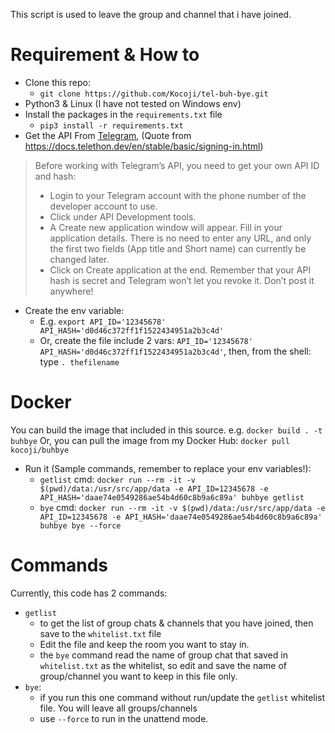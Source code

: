 This script is used to leave the group and channel that i have joined.

# Requirement & How to
- Clone this repo:
  - `git clone https://github.com/Kocoji/tel-buh-bye.git`
- Python3 & Linux (I have not tested on Windows env)
- Install the packages in the `requirements.txt` file 
  - `pip3 install -r requirements.txt`
- Get the API From [Telegram](https://my.telegram.org/), (Quote from https://docs.telethon.dev/en/stable/basic/signing-in.html)
> Before working with Telegram’s API, you need to get your own API ID and hash:
> - Login to your Telegram account with the phone number of the developer account to use.
> - Click under API Development tools.
> - A Create new application window will appear. Fill in your application details. There is no need to enter any URL, and only the first two fields (App title and Short name) can currently be changed later.
> - Click on Create application at the end. Remember that your API hash is secret and Telegram won’t let you revoke it. Don’t post it anywhere!
- Create the env variable: 
  - E.g. `export API_ID='12345678' API_HASH='d0d46c372ff1f1522434951a2b3c4d'`
  - Or, create the file include 2 vars: `API_ID='12345678' API_HASH='d0d46c372ff1f1522434951a2b3c4d'`, then, from the shell: type `. thefilename`

# Docker
You can build the image that included in this source. e.g. `docker build . -t buhbye`
Or, you can pull the image from my Docker Hub: `docker pull kocoji/buhbye`
- Run it (Sample commands, remember to replace your env variables!):
  - `getlist` cmd: `docker run --rm -it -v $(pwd)/data:/usr/src/app/data -e API_ID=12345678 -e API_HASH='daae74e0549286ae54b4d60c8b9a6c89a' buhbye getlist`
  - `bye` cmd: `docker run --rm -it -v $(pwd)/data:/usr/src/app/data -e API_ID=12345678 -e API_HASH='daae74e0549286ae54b4d60c8b9a6c89a' buhbye bye --force`

# Commands
Currently, this code has 2 commands:
- `getlist`
  - to get the list of group chats & channels that you have joined, then save to the `whitelist.txt` file
  - Edit the file and keep the room you want to stay in.
  - the `bye` command read the name of group chat that saved in `whitelist.txt` as the whitelist, so edit and save the name of group/channel you want to keep in this file only. 
- `bye`:
  - if you run this one command without run/update the `getlist` whitelist file. You will leave all groups/channels 
  - use `--force` to run in the unattend mode.

